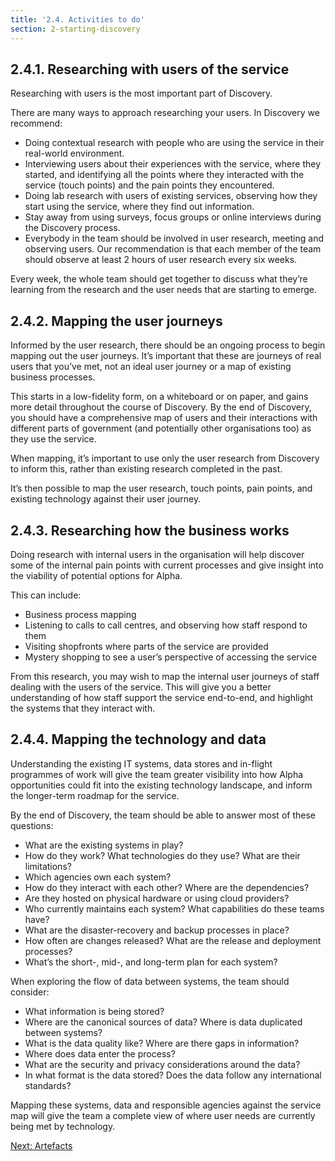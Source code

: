 ```yaml
---
title: '2.4. Activities to do'
section: 2-starting-discovery
---
```


## 2.4.1. Researching with users of the service

Researching with users is the most important part of Discovery.

There are many ways to approach researching your users. In Discovery we recommend:

- Doing contextual research with people who are using the service in their real-world environment.
- Interviewing users about their experiences with the service, where they started, and identifying all the points where they interacted with the service (touch points) and the pain points they encountered.
- Doing lab research with users of existing services, observing how they start using the service, where they find out information.
- Stay away from using surveys, focus groups or online interviews during the Discovery process.
- Everybody in the team should be involved in user research, meeting and observing users. Our recommendation is that each member of the team should observe at least 2 hours of user research every six weeks.

Every week, the whole team should get together to discuss what they’re learning from the research and the user needs that are starting to emerge.

## 2.4.2. Mapping the user journeys

Informed by the user research, there should be an ongoing process to begin mapping out the user journeys. It’s important that these are journeys of real users that you’ve met, not an ideal user journey or a map of existing business processes.

This starts in a low-fidelity form, on a whiteboard or on paper, and gains more detail throughout the course of Discovery. By the end of Discovery, you should have a comprehensive map of users and their interactions with different parts of government (and potentially other organisations too) as they use the service.

When mapping, it’s important to use only the user research from Discovery to inform this, rather than existing research completed in the past.

It’s then possible to map the user research, touch points, pain points, and existing technology against their user journey.

## 2.4.3. Researching how the business works

Doing research with internal users in the organisation will help discover some of the internal pain points with current processes and give insight into the viability of potential options for Alpha.

This can include:
- Business process mapping
- Listening to calls to call centres, and observing how staff respond to them
- Visiting shopfronts where parts of the service are provided
- Mystery shopping to see a user’s perspective of accessing the service

From this research, you may wish to map the internal user journeys of staff dealing with the users of the service. This will give you a better understanding of how staff support the service end-to-end, and highlight the systems that they interact with.

## 2.4.4. Mapping the technology and data

Understanding the existing IT systems, data stores and in-flight programmes of work will give the team greater visibility into how Alpha opportunities could fit into the existing technology landscape, and inform the longer-term roadmap for the service.

By the end of Discovery, the team should be able to answer most of these questions:

- What are the existing systems in play?
- How do they work? What technologies do they use? What are their limitations?
- Which agencies own each system?
- How do they interact with each other? Where are the dependencies?
- Are they hosted on physical hardware or using cloud providers?
- Who currently maintains each system? What capabilities do these teams have?
- What are the disaster-recovery and backup processes in place?
- How often are changes released? What are the release and deployment processes?
- What’s the short-, mid-, and long-term plan for each system?

When exploring the flow of data between systems, the team should consider:

- What information is being stored?
- Where are the canonical sources of data? Where is data duplicated between systems?
- What is the data quality like? Where are there gaps in information?
- Where does data enter the process?
- What are the security and privacy considerations around the data?
- In what format is the data stored? Does the data follow any international standards?

Mapping these systems, data and responsible agencies against the service map will give the team a complete view of where user needs are currently being met by technology.

[Next: Artefacts](2-5-artefacts.html)
